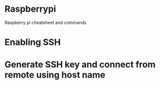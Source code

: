 # Raspberrypi

Raspberry pi cheatsheet and commands

# Enabling SSH 

# Generate SSH key and connect from remote using host name 
